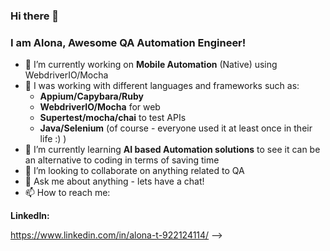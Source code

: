 ### Hi there 👋
### I am Alona, Awesome QA Automation Engineer!

- 🔭 I’m currently working on **Mobile Automation** (Native) using WebdriverIO/Mocha 
- 💬 I was working with different languages and frameworks such as:
  * **Appium/Capybara/Ruby**
  * **WebdriverIO/Mocha** for web
  * **Supertest/mocha/chai** to test APIs
  * **Java/Selenium** (of course - everyone used it at least once in their life :) )
- 🌱 I’m currently learning **AI based Automation solutions** to see it can be an alternative to coding in terms of saving time
- 👯 I’m looking to collaborate on anything related to QA
- 💬 Ask me about anything - lets have a chat!
- 📫 How to reach me: 

**LinkedIn:**

https://www.linkedin.com/in/alona-t-922124114/
-->
